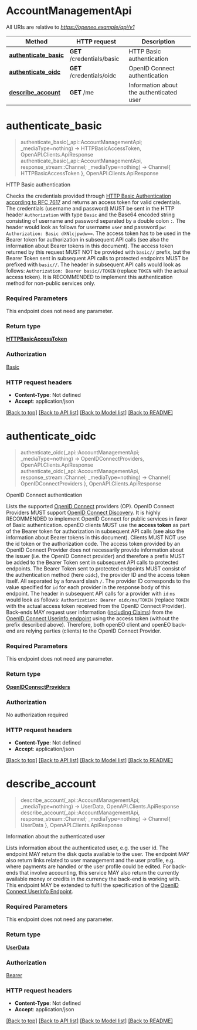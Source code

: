 # AccountManagementApi

All URIs are relative to *https://openeo.example/api/v1*

Method | HTTP request | Description
------------- | ------------- | -------------
[**authenticate_basic**](AccountManagementApi.md#authenticate_basic) | **GET** /credentials/basic | HTTP Basic authentication
[**authenticate_oidc**](AccountManagementApi.md#authenticate_oidc) | **GET** /credentials/oidc | OpenID Connect authentication
[**describe_account**](AccountManagementApi.md#describe_account) | **GET** /me | Information about the authenticated user


# **authenticate_basic**
> authenticate_basic(_api::AccountManagementApi; _mediaType=nothing) -> HTTPBasicAccessToken, OpenAPI.Clients.ApiResponse <br/>
> authenticate_basic(_api::AccountManagementApi, response_stream::Channel; _mediaType=nothing) -> Channel{ HTTPBasicAccessToken }, OpenAPI.Clients.ApiResponse

HTTP Basic authentication

Checks the credentials provided through [HTTP Basic Authentication according to RFC 7617](https://www.rfc-editor.org/rfc/rfc7617.html) and returns an access token for valid credentials.  The credentials (username and password) MUST be sent in the HTTP header `Authorization` with type `Basic` and the Base64 encoded string consisting of username and password separated by a double colon `:`. The header would look as follows for username `user` and password `pw`: `Authorization: Basic dXNlcjpwdw==`.  The access token has to be used in the Bearer token for authorization in subsequent API calls (see also the information about Bearer tokens in this document). The access token returned by this request MUST NOT be provided with `basic//` prefix, but the Bearer Token sent in subsequent API calls to protected endpoints MUST be prefixed with `basic//`. The header in subsequent API calls would look as follows: `Authorization: Bearer basic//TOKEN` (replace `TOKEN` with the actual access token).  It is RECOMMENDED to implement this authentication method for non-public services only.

### Required Parameters
This endpoint does not need any parameter.

### Return type

[**HTTPBasicAccessToken**](HTTPBasicAccessToken.md)

### Authorization

[Basic](../README.md#Basic)

### HTTP request headers

 - **Content-Type**: Not defined
 - **Accept**: application/json

[[Back to top]](#) [[Back to API list]](../README.md#api-endpoints) [[Back to Model list]](../README.md#models) [[Back to README]](../README.md)

# **authenticate_oidc**
> authenticate_oidc(_api::AccountManagementApi; _mediaType=nothing) -> OpenIDConnectProviders, OpenAPI.Clients.ApiResponse <br/>
> authenticate_oidc(_api::AccountManagementApi, response_stream::Channel; _mediaType=nothing) -> Channel{ OpenIDConnectProviders }, OpenAPI.Clients.ApiResponse

OpenID Connect authentication

Lists the supported [OpenID Connect](http://openid.net/connect/) providers (OP). OpenID Connect Providers MUST support [OpenID Connect Discovery](http://openid.net/specs/openid-connect-discovery-1_0.html).  It is highly RECOMMENDED to implement OpenID Connect for public services in favor of Basic authentication.  openEO clients MUST use the **access token** as part of the Bearer token for authorization in subsequent API calls (see also the information about Bearer tokens in this document). Clients MUST NOT use the id token or the authorization code. The access token provided by an OpenID Connect Provider does not necessarily provide information about the issuer (i.e. the OpenID Connect provider) and therefore a prefix MUST be added to the Bearer Token sent in subsequent API calls to protected endpoints. The Bearer Token sent to protected endpoints MUST consist of the authentication method (here `oidc`), the provider ID and the access token itself. All separated by a forward slash `/`. The provider ID corresponds to the value specified for `id` for each provider in the response body of this endpoint.  The header in subsequent API calls for a provider with `id` `ms` would look as follows: `Authorization: Bearer oidc/ms/TOKEN` (replace `TOKEN` with the actual access token received from the OpenID Connect Provider).  Back-ends MAY request user information ([including Claims](https://openid.net/specs/openid-connect-core-1_0.html#Claims)) from the [OpenID Connect Userinfo endpoint](https://openid.net/specs/openid-connect-core-1_0.html#UserInfo) using the access token (without the prefix described above). Therefore, both openEO client and openEO back-end are relying parties (clients) to the OpenID Connect Provider.

### Required Parameters
This endpoint does not need any parameter.

### Return type

[**OpenIDConnectProviders**](OpenIDConnectProviders.md)

### Authorization

No authorization required

### HTTP request headers

 - **Content-Type**: Not defined
 - **Accept**: application/json

[[Back to top]](#) [[Back to API list]](../README.md#api-endpoints) [[Back to Model list]](../README.md#models) [[Back to README]](../README.md)

# **describe_account**
> describe_account(_api::AccountManagementApi; _mediaType=nothing) -> UserData, OpenAPI.Clients.ApiResponse <br/>
> describe_account(_api::AccountManagementApi, response_stream::Channel; _mediaType=nothing) -> Channel{ UserData }, OpenAPI.Clients.ApiResponse

Information about the authenticated user

Lists information about the authenticated user, e.g. the user id. The endpoint MAY return the disk quota available to the user. The endpoint MAY also return links related to user management and the user profile, e.g. where payments are handled or the user profile could be edited. For back-ends that involve accounting, this service MAY also return the currently available money or credits in the currency the back-end is working with. This endpoint MAY be extended to fulfil the specification of the [OpenID Connect UserInfo Endpoint](http://openid.net/specs/openid-connect-core-1_0.html#UserInfo).

### Required Parameters
This endpoint does not need any parameter.

### Return type

[**UserData**](UserData.md)

### Authorization

[Bearer](../README.md#Bearer)

### HTTP request headers

 - **Content-Type**: Not defined
 - **Accept**: application/json

[[Back to top]](#) [[Back to API list]](../README.md#api-endpoints) [[Back to Model list]](../README.md#models) [[Back to README]](../README.md)

